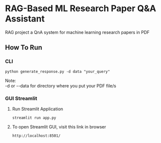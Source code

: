 # RAG-Based ML Research Paper Q&A Assistant

RAG project a QnA system for machine learning research papers in PDF

## How To Run

### CLI

```
python generate_response.py -d data "your_query"
```

Note: </br>
-d or --data for directory where you put your PDF file/s

### GUI Streamlit

1. Run Streamlit Application

   ```
   streamlit run app.py
   ```

2. To open Streamlit GUI, visit this link in browser

   ```
   http://localhost:8501/
   ```

